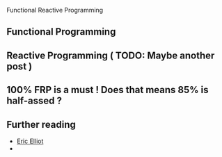 Functional Reactive Programming

## Functional Programming


## Reactive Programming ( TODO: Maybe another post )

## 100% FRP is a must ! Does that means 85% is half-assed ?

## Further reading
- [Eric Elliot](https://medium.com/@_ericelliott) 
- 